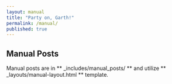 ```yaml
---
layout: manual
title: "Party on, Garth!"
permalink: /manual/
published: true
---
```


## Manual Posts

Manual posts are in ** _includes/manual_posts/ ** and utilize ** _layouts/manual-layout.html ** template.
